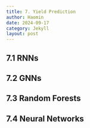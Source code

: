 ```yaml
---
title: 7. Yield Prediction
author: Haomin
date: 2024-09-17
category: Jekyll
layout: post
---
```

 
7.1 RNNs
-------------

7.2 GNNs
-------------

7.3 Random Forests
-------------

7.4 Neural Networks
-------------
